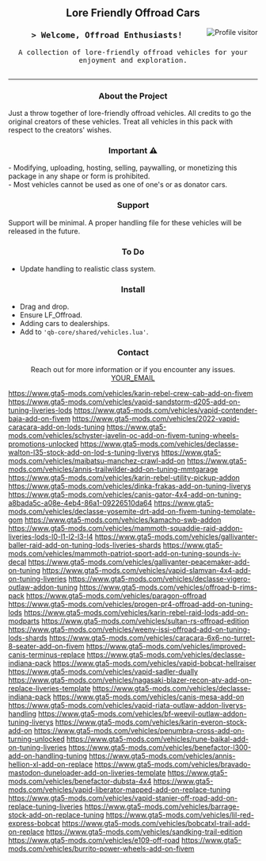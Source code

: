 <!-- Banner Section -->
<h2 align="center">
  Lore Friendly Offroad Cars
</h2>

<!-- Visitor Badge -->
<a href="https://github.com/dokusaido/Doku_Offroad">
  <img align="right" src="https://komarev.com/ghpvc/?username=dokusaido&label=Visitors&color=0e75b6&style=flat" alt="Profile visitor" />
</a>

<!-- Introduction Section -->
<h3 align="center">
        <samp>&gt; Welcome, Offroad Enthusiasts!
        </samp>
</h3>

<p align="center"> 
  <samp>
    A collection of lore-friendly offroad vehicles for your enjoyment and exploration.
    <br>
    <br>
  </samp>
</p>

<!-- Section Dividers -->
<hr/>

<!-- About the Project -->
<h3 align="center">About the Project</h3>
<p>
  Just a throw together of lore-friendly offroad vehicles. All credits to go the original creators of these vehicles. Treat all vehicles in this pack with respect to the creators' wishes.
</p>

<!-- Important Notice -->
<h3 align="center">Important ⚠️</h3>
<p>
  - Modifying, uploading, hosting, selling, paywalling, or monetizing this package in any shape or form is prohibited.
  <br/>
  - Most vehicles cannot be used as one of one's or as donator cars.
</p>

<!-- Support -->
<h3 align="center">Support</h3>
<p>
  Support will be minimal. A proper handling file for these vehicles will be released in the future.
</p>

<!-- To Do List -->
<h3 align="center">To Do</h3>
<ul>
  <li>Update handling to realistic class system.</li>
</ul>

<!-- Installation Instructions -->
<h3 align="center">Install</h3>
<ul>
  <li>Drag and drop.</li>
  <li>Ensure LF_Offroad.</li>
  <li>Adding cars to dealerships.</li>
  <li>Add to <code>'qb-core/shared/vehicles.lua'</code>.</li>
</ul>

<!-- Contact Section -->
<h3 align="center">Contact</h3>
<p align="center">
  Reach out for more information or if you encounter any issues.
  <br>
  <a href="mailto:YOUR_EMAIL">YOUR_EMAIL</a>
</p>

<!-- Social Links Placeholder -->
<p align="center">
  <!-- Uncomment and replace # with your profiles' URLs -->
  <!-- <a href="#"><img src="YOUR_BADGE_LINK" alt="LinkedIn"/></a> -->
  <!-- <a href="#"><img src="YOUR_BADGE_LINK" alt="Twitter"/></a> -->
  <!-- <a href="#"><img src="YOUR_BADGE_LINK" alt="Instagram"/></a> -->
</p>


https://www.gta5-mods.com/vehicles/karin-rebel-crew-cab-add-on-fivem
https://www.gta5-mods.com/vehicles/vapid-sandstorm-d205-add-on-tuning-liveries-lods
https://www.gta5-mods.com/vehicles/vapid-contender-baja-add-on-fivem
https://www.gta5-mods.com/vehicles/2022-vapid-caracara-add-on-lods-tuning
https://www.gta5-mods.com/vehicles/schyster-javelin-oc-add-on-fivem-tuning-wheels-promotions-unlocked
https://www.gta5-mods.com/vehicles/declasse-walton-l35-stock-add-on-lod-s-tuning-liverys
https://www.gta5-mods.com/vehicles/maibatsu-manchez-crawl-add-on
https://www.gta5-mods.com/vehicles/annis-trailwilder-add-on-tuning-mmtgarage
https://www.gta5-mods.com/vehicles/karin-rebel-utility-pickup-addon
https://www.gta5-mods.com/vehicles/dinka-frakas-add-on-tuning-liverys
https://www.gta5-mods.com/vehicles/canis-gator-4x4-add-on-tuning-a8bada5c-a08e-4eb4-86a1-09226510da64
https://www.gta5-mods.com/vehicles/declasse-yosemite-drt-add-on-fivem-tuning-template-gom
https://www.gta5-mods.com/vehicles/kamacho-swb-addon
https://www.gta5-mods.com/vehicles/mammoth-squaddie-raid-addon-liveries-lods-l0-l1-l2-l3-l4
https://www.gta5-mods.com/vehicles/gallivanter-baller-raid-add-on-tuning-lods-liveries-shards
https://www.gta5-mods.com/vehicles/mammoth-patriot-sport-add-on-tuning-sounds-iv-decal
https://www.gta5-mods.com/vehicles/gallivanter-peacemaker-add-on-tuning
https://www.gta5-mods.com/vehicles/vapid-slamvan-4x4-add-on-tuning-liveries
https://www.gta5-mods.com/vehicles/declasse-vigero-outlaw-addon-tuning
https://www.gta5-mods.com/vehicles/offroad-b-rims-pack
https://www.gta5-mods.com/vehicles/paragon-offroad
https://www.gta5-mods.com/vehicles/progen-pr4-offroad-add-on-tuning-lods
https://www.gta5-mods.com/vehicles/karin-rebel-raid-lods-add-on-modparts
https://www.gta5-mods.com/vehicles/sultan-rs-offroad-edition
https://www.gta5-mods.com/vehicles/weeny-issi-offroad-add-on-tuning-lods-shards
https://www.gta5-mods.com/vehicles/caracara-6x6-no-turret-8-seater-add-on-fivem
https://www.gta5-mods.com/vehicles/improved-canis-terminus-replace
https://www.gta5-mods.com/vehicles/declasse-indiana-pack
https://www.gta5-mods.com/vehicles/vapid-bobcat-hellraiser
https://www.gta5-mods.com/vehicles/vapid-sadler-dually
https://www.gta5-mods.com/vehicles/nagasaki-blazer-recon-atv-add-on-replace-liveries-template
https://www.gta5-mods.com/vehicles/declasse-indiana-pack
https://www.gta5-mods.com/vehicles/canis-mesa-add-on
https://www.gta5-mods.com/vehicles/vapid-riata-outlaw-addon-liverys-handling
https://www.gta5-mods.com/vehicles/bf-weevil-outlaw-addon-tuning-liverys
https://www.gta5-mods.com/vehicles/karin-everon-stock-add-on
https://www.gta5-mods.com/vehicles/penumbra-cross-add-on-turning-unlocked
https://www.gta5-mods.com/vehicles/rune-baikal-add-on-tuning-liveries
https://www.gta5-mods.com/vehicles/benefactor-l300-add-on-handling-tuning
https://www.gta5-mods.com/vehicles/annis-hellion-xl-add-on-replace
https://www.gta5-mods.com/vehicles/bravado-mastodon-duneloader-add-on-liveries-template
https://www.gta5-mods.com/vehicles/benefactor-dubsta-4x4
https://www.gta5-mods.com/vehicles/vapid-liberator-mapped-add-on-replace-tuning
https://www.gta5-mods.com/vehicles/vapid-stanier-off-road-add-on-replace-tuning-liveries
https://www.gta5-mods.com/vehicles/barrage-stock-add-on-replace-tuning
https://www.gta5-mods.com/vehicles/lil-red-express-bobcat
https://www.gta5-mods.com/vehicles/bobcatxl-trail-add-on-replace
https://www.gta5-mods.com/vehicles/sandking-trail-edition
https://www.gta5-mods.com/vehicles/e109-off-road
https://www.gta5-mods.com/vehicles/burrito-power-wheels-add-on-fivem